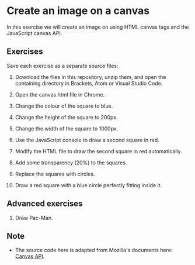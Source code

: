 # Create an image on a canvas
In this exercise we will create an image on using HTML canvas tags and the JavaScript canvas API.

## Exercises
Save each exercise as a separate source files:

1. Download the files in this repository, unzip them, and open the containing directory in Brackets, Atom or Visual Studio Code.

1. Open the canvas.html file in Chrome.

1. Change the colour of the square to blue.

1. Change the height of the square to 200px.

1. Change the width of the square to 1000px.

1. Use the JavaScript console to draw a second square in red.

1. Modify the HTML file to draw the second square in red automatically.

1. Add some transparency (20%) to the squares.

1. Replace the squares with circles.

1. Draw a red square with a blue circle perfectly fitting inside it.

## Advanced exercises

1. Draw Pac-Man.

## Note

- The source code here is adapted from Mozilla's documents here: [Canvas API](https://developer.mozilla.org/en-US/docs/Web/API/Canvas_API).
